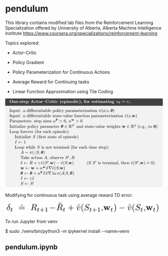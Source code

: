 # pendulum

This library contains modified lab files from the Reinforcement Learning Specialization offered by
University of Alberta, Alberta Machine Intelligence Institute
https://www.coursera.org/specializations/reinforcement-learning


Topics explored:

* Actor-Critic

* Policy Gradient

* Policy Parameterization for Continuous Actions

* Average Reward for Continuing tasks

* Linear Function Approximation using Tile Coding

![error](https://github.com/holmen1/robots/blob/master/pendulum/images/actor-critic.png)

Modifying for continuous task using average reward TD error:

![error](https://github.com/holmen1/robots/blob/master/pendulum/images/average_td.png)

To run Jupyter from venv

$ sudo ./venv/bin/python3 -m ipykernel install --name=venv


## pendulum.ipynb